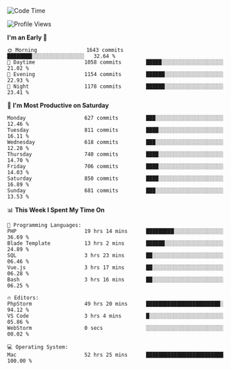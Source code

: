 <!--START_SECTION:waka-->
![Code Time](http://img.shields.io/badge/Code%20Time-4%2C061%20hrs-blue)

![Profile Views](http://img.shields.io/badge/Profile%20Views-0-blue)

**I'm an Early 🐤** 

```text
🌞 Morning                1643 commits        ████████░░░░░░░░░░░░░░░░░   32.64 % 
🌆 Daytime                1058 commits        █████░░░░░░░░░░░░░░░░░░░░   21.02 % 
🌃 Evening                1154 commits        ██████░░░░░░░░░░░░░░░░░░░   22.93 % 
🌙 Night                  1178 commits        ██████░░░░░░░░░░░░░░░░░░░   23.41 % 
```
📅 **I'm Most Productive on Saturday** 

```text
Monday                   627 commits         ███░░░░░░░░░░░░░░░░░░░░░░   12.46 % 
Tuesday                  811 commits         ████░░░░░░░░░░░░░░░░░░░░░   16.11 % 
Wednesday                618 commits         ███░░░░░░░░░░░░░░░░░░░░░░   12.28 % 
Thursday                 740 commits         ████░░░░░░░░░░░░░░░░░░░░░   14.70 % 
Friday                   706 commits         ████░░░░░░░░░░░░░░░░░░░░░   14.03 % 
Saturday                 850 commits         ████░░░░░░░░░░░░░░░░░░░░░   16.89 % 
Sunday                   681 commits         ███░░░░░░░░░░░░░░░░░░░░░░   13.53 % 
```


📊 **This Week I Spent My Time On** 

```text
💬 Programming Languages: 
PHP                      19 hrs 14 mins      █████████░░░░░░░░░░░░░░░░   36.69 % 
Blade Template           13 hrs 2 mins       ██████░░░░░░░░░░░░░░░░░░░   24.89 % 
SQL                      3 hrs 23 mins       ██░░░░░░░░░░░░░░░░░░░░░░░   06.46 % 
Vue.js                   3 hrs 17 mins       ██░░░░░░░░░░░░░░░░░░░░░░░   06.28 % 
Bash                     3 hrs 16 mins       ██░░░░░░░░░░░░░░░░░░░░░░░   06.25 % 

🔥 Editors: 
PhpStorm                 49 hrs 20 mins      ████████████████████████░   94.12 % 
VS Code                  3 hrs 4 mins        █░░░░░░░░░░░░░░░░░░░░░░░░   05.86 % 
WebStorm                 0 secs              ░░░░░░░░░░░░░░░░░░░░░░░░░   00.02 % 

💻 Operating System: 
Mac                      52 hrs 25 mins      █████████████████████████   100.00 % 
```


<!--END_SECTION:waka-->
